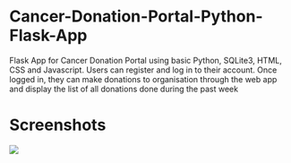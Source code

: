 # Cancer-Donation-Portal-Python-Flask-App
Flask App for Cancer Donation Portal using basic Python, SQLite3, HTML, CSS and Javascript. Users can register and log in to their account. Once logged in, they can make donations to organisation through the web app and display the list of all donations done during the past week

# Screenshots
<img src = />
